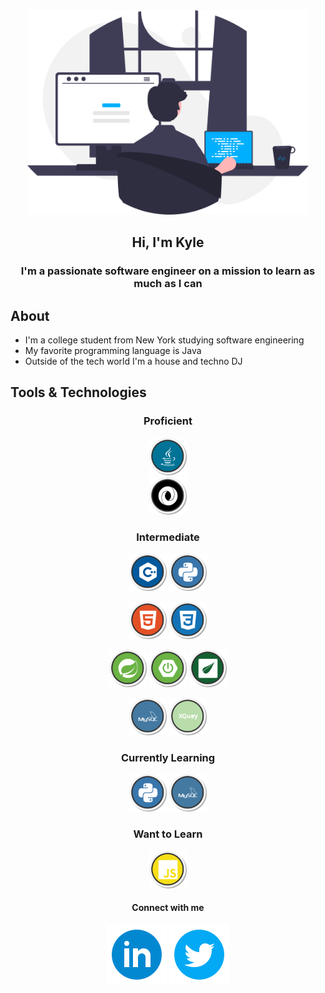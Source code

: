 <div id="header" align="center">
    <img src="images/programmer.svg" width="450px" alt="programmer">
    <h2>Hi, I'm Kyle</h2>
</div>

<h3 align="center">I'm a passionate software engineer on a mission to learn as much as I can</h3>

## About
* I'm a college student from New York studying software engineering
* My favorite programming language is Java
* Outside of the tech world I'm a house and techno DJ

## Tools & Technologies

<div align="center">

### Proficient
<a href="https://jdk.java.net/17/"><img src="images/logos/java.svg" width="60ox"></a><br><a href="https://www.json.org/json-en.html"><img src="images/logos/json.svg" width="60ox"></a>


### Intermediate
<a href="https://cplusplusinstitute.com"><img src="images/logos/cplusplus.svg" width="60ox"></a> <a href="https://python.org"><img src="images/logos/python.svg" width="60ox"></a>

<a href="https://www.w3schools.com/html/default.asp"><img src="images/logos/html.svg" width="60ox"></a> <a href="https://www.w3schools.com/css/default.asp"><img src="images/logos/css.svg" width="60ox"></a>

<a href="https://spring.io"><img src="images/logos/spring.svg" width="60ox"></a> <a href="https://spring.io/projects/spring-boot"><img src="images/logos/springboot.svg" width="60ox"></a> <a href="https://www.thymeleaf.org/"><img src="images/logos/thymeleaf.svg" width="60ox"></a>

<a href="https://www.mysql.com/"><img src="images/logos/mysql.svg" width="60ox"></a> <a href="https://www.w3schools.com/xml/xml_xquery.asp"><img src="images/logos/xquery.svg" width="60ox"></a>

### Currently Learning
<a href="https://python.org"><img src="images/logos/python.svg" width="60ox"></a> <a href="https://www.mysql.com/"><img src="images/logos/mysql.svg" width="60ox"></a>

### Want to Learn
<a href="https://www.w3schools.com/js/default.asp"><img src="images/logos/javascript.svg" width="60ox"></a>

</div>

<h4 align="center">Connect with me</h4>
<p align="center">
    <a href="https://www.linkedin.com/in/kyleryvn/"><img src="images/logos/linkedin-circle.svg"></a> <img src="images/logos/twitter-circle.svg">
</p>